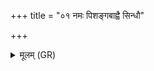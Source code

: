 +++
title = "०१ नमः पिशङ्गबाह्वै सिन्धौ"

+++
<details><summary>मूलम् (GR)</summary>

नमः पिशङ्गबाह्वै  
सिन्धौ जाताया उग्रायै ।  
यो अस्यै नम इत् करद्  
अपेद् अस्य गृहाद् अयत् ॥
</details>